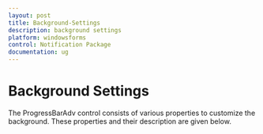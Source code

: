 ```yaml
---
layout: post
title: Background-Settings
description: background settings
platform: windowsforms
control: Notification Package 
documentation: ug
---
```


# Background Settings

The ProgressBarAdv control consists of various properties to customize the background. These properties and their description are given below.

